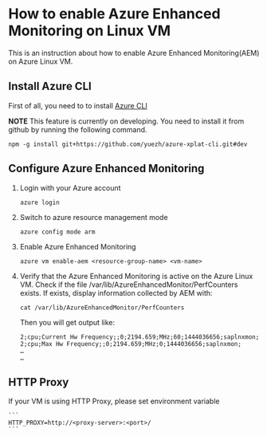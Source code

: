 # How to enable Azure Enhanced Monitoring on Linux VM

This is an instruction about how to enable Azure Enhanced Monitoring(AEM) on Azure Linux VM. 

## Install Azure CLI

First of all, you need to to install [Azure CLI][azure-cli]

**NOTE** This feature is currently on developing. You need to install it from github by running the following command.
```
npm -g install git+https://github.com/yuezh/azure-xplat-cli.git#dev
```

## Configure Azure Enhanced Monitoring

1. Login with your Azure account

    ```
    azure login
    ```
2. Switch to azure resource management mode

    ```
    azure config mode arm
    ```
3. Enable Azure Enhanced Monitoring

    ```
    azure vm enable-aem <resource-group-name> <vm-name>
    ```  
4. Verify that the Azure Enhanced Monitoring is active on the Azure Linux VM. Check if the file  /var/lib/AzureEnhancedMonitor/PerfCounters exists. If exists, display information collected by AEM with:

    ```
    cat /var/lib/AzureEnhancedMonitor/PerfCounters
    ```
    Then you will get output like:
    
    ```
    2;cpu;Current Hw Frequency;;0;2194.659;MHz;60;1444036656;saplnxmon;
    2;cpu;Max Hw Frequency;;0;2194.659;MHz;0;1444036656;saplnxmon;
    …
    …
    ```

## HTTP Proxy

If your VM is using HTTP Proxy, please set environment variable

    ```
    HTTP_PROXY=http://<proxy-server>:<port>/
    ```

[azure-cli]: https://azure.microsoft.com/en-us/documentation/articles/xplat-cli/
